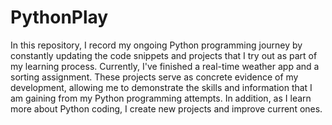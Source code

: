 # PythonPlay
In this repository, I record my ongoing Python programming journey by constantly updating the code snippets and projects that I try out as part of my learning process. Currently, I've finished a real-time weather app and a sorting assignment. These projects serve as concrete evidence of my development, allowing me to demonstrate the skills and information that I am gaining from my Python programming attempts. In addition, as I learn more about Python coding, I create new projects and improve current ones.
